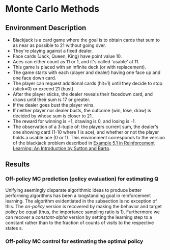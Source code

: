 # Monte Carlo Methods


## Environment Description

- Blackjack is a card game where the goal is to obtain cards that sum to as
near as possible to 21 without going over.
- They're playing against a fixed
dealer.
- Face cards (Jack, Queen, King) have point value 10.
- Aces can either count as 11 or 1, and it's called 'usable' at 11.
- This game is placed with an infinite deck (or with replacement).
- The game starts with each (player and dealer) having one face up and one
face down card.
- The player can request additional cards (hit=1) until they decide to stop
(stick=0) or exceed 21 (bust).
- After the player sticks, the dealer reveals their facedown card, and draws
until their sum is 17 or greater.
- If the dealer goes bust the player wins.
- If neither player nor dealer busts, the outcome (win, lose, draw) is
decided by whose sum is closer to 21.
- The reward for winning is +1,
drawing is 0, and losing is -1.
- The observation of a 3-tuple of: the players current sum,
the dealer's one showing card (1-10 where 1 is ace),
and whether or not the player holds a usable ace (0 or 1).
This environment corresponds to the version of the blackjack problem
described in [Example 5.1 in Reinforcement Learning: An Introduction
by Sutton and Barto](http://incompleteideas.net/book/the-book-2nd.html).


## Results

### Off-policy MC prediction (policy evaluation) for estimating Q

Unifying seemingly disparate algorithmic ideas to produce better performing algorithms has been a longstanding goal in reinforcement learning.
The algorithm evidentiated in the subsection is no exception of this. The *on-policy* version is recovered by making the behavior and target policy be equal (thus, the importance sampling ratio is 1). Furthermore we can recover a *constant-alpha* version by setting the learning step to a constant rather than to the fraction of counts of visits to the respective states s.

### Off-policy MC control for estimating the optimal policy
